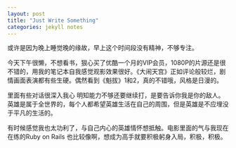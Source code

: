 ```yaml
---
layout: post
title: "Just Write Something"
categories: jekyll notes
---
```

或许是因为晚上睡觉晚的缘故，早上这个时间段没有精神，不够专注。  

今天下午很懒，不想看书，狠心买了优酷一个月的VIP会员，1080P的片源还是很不错的，用我的笔记本自我感觉观影效果很好。《大闹天宫》正如评论般较烂，剧情画面表演都有些生硬。偶然看到《魁拔》1和2，真的不错哦，风格是日漫的。  

里面有些对话很深入我心
    明知能力不够还要继续打，是要告诉你我是你的敌人。
    英雄是属于全世界的，每个人都希望英雄生活在自己的周围，但是英雄是不应埋没于平凡的生活的。
  
有时候感觉我也太功利了，与自己内心的英雄情怀想抵触。电影里面的气与我现在在练的Ruby on Rails 也比较像啊，想成为高手就要积极躬身入局，积极，积极。




